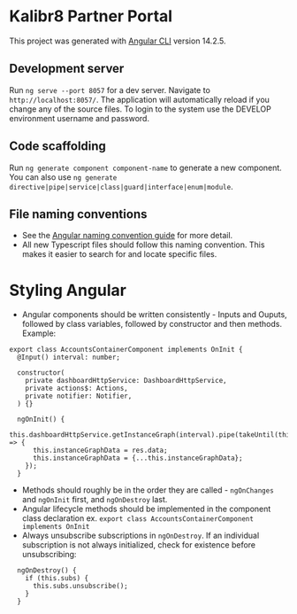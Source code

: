 # Kalibr8 Partner Portal

This project was generated with [Angular CLI](https://github.com/angular/angular-cli) version 14.2.5.

## Development server

Run `ng serve --port 8057` for a dev server. Navigate to `http://localhost:8057/`. The application will automatically reload if you change any of the source files. To login to the system use the DEVELOP environment username and password.

## Code scaffolding

Run `ng generate component component-name` to generate a new component. You can also use `ng generate directive|pipe|service|class|guard|interface|enum|module`.

## File naming conventions

  - See the [Angular naming convention guide](https://angular.io/guide/styleguide#naming) for more detail.
  - All new Typescript files should follow this naming convention. This makes it easier to search for and locate specific files.


# Styling Angular
  - Angular components should be written consistently - Inputs and Ouputs, followed by class variables, followed by constructor and then methods. Example:
```
export class AccountsContainerComponent implements OnInit {
  @Input() interval: number;

  constructor(
    private dashboardHttpService: DashboardHttpService,
    private actions$: Actions,
    private notifier: Notifier,
  ) {}

  ngOnInit() {
    this.dashboardHttpService.getInstanceGraph(interval).pipe(takeUntil(this._destroying$)).subscribe(res => {
      this.instanceGraphData = res.data;
      this.instanceGraphData = {...this.instanceGraphData};
    });
  }
```
  - Methods should roughly be in the order they are called - `ngOnChanges` and `ngOnInit` first, and `ngOnDestroy` last.
  - Angular lifecycle methods should be implemented in the component class declaration ex. `export class AccountsContainerComponent implements OnInit`
  - Always unsubscribe subscriptions in `ngOnDestroy`. If an individual subscription is not always initialized, check for existence before unsubscribing:
```
  ngOnDestroy() {
    if (this.subs) {
      this.subs.unsubscribe();
    }
  }
```
